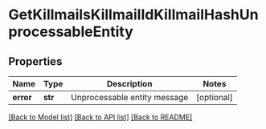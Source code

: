 # GetKillmailsKillmailIdKillmailHashUnprocessableEntity

## Properties
Name | Type | Description | Notes
------------ | ------------- | ------------- | -------------
**error** | **str** | Unprocessable entity message | [optional] 

[[Back to Model list]](../README.md#documentation-for-models) [[Back to API list]](../README.md#documentation-for-api-endpoints) [[Back to README]](../README.md)


